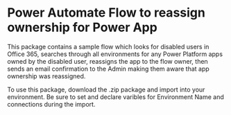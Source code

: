 # Power Automate Flow to reassign ownership for Power App
This package contains a sample flow which looks for disabled users in Office 365, searches through all environments for any Power Platform apps owned by the disabled user, reassigns the app to the flow owner, then sends an email confirmation to the Admin making them aware that app ownership was reassigned.

To use this package, download the .zip package and import into your environment. Be sure to set and declare varibles for Environment Name and connections during the import.
